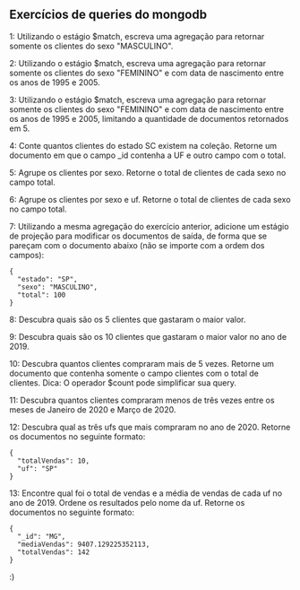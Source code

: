 ## Exercícios de queries do mongodb

1: Utilizando o estágio $match, escreva uma agregação para retornar somente os clientes do sexo "MASCULINO".

2: Utilizando o estágio $match, escreva uma agregação para retornar somente os clientes do sexo "FEMININO" e com data de nascimento entre os anos de 1995 e 2005.

3: Utilizando o estágio $match, escreva uma agregação para retornar somente os clientes do sexo "FEMININO" e com data de nascimento entre os anos de 1995 e 2005, limitando a quantidade de documentos retornados em 5.

4: Conte quantos clientes do estado SC existem na coleção. Retorne um documento em que o campo _id contenha a UF e outro campo com o total.

5: Agrupe os clientes por sexo. Retorne o total de clientes de cada sexo no campo total.

6: Agrupe os clientes por sexo e uf. Retorne o total de clientes de cada sexo no campo total.

7: Utilizando a mesma agregação do exercício anterior, adicione um estágio de projeção para modificar os documentos de saída, de forma que se pareçam com o documento abaixo (não se importe com a ordem dos campos):
```
{
  "estado": "SP",
  "sexo": "MASCULINO",
  "total": 100
}
```

8: Descubra quais são os 5 clientes que gastaram o maior valor.

9: Descubra quais são os 10 clientes que gastaram o maior valor no ano de 2019.

10: Descubra quantos clientes compraram mais de 5 vezes. Retorne um documento que contenha somente o campo clientes com o total de clientes.
Dica: O operador $count pode simplificar sua query.

11: Descubra quantos clientes compraram menos de três vezes entre os meses de Janeiro de 2020 e Março de 2020.

12: Descubra qual as três ufs que mais compraram no ano de 2020. Retorne os documentos no seguinte formato:
```
{
  "totalVendas": 10,
  "uf": "SP"
}
```

13: Encontre qual foi o total de vendas e a média de vendas de cada uf no ano de 2019. Ordene os resultados pelo nome da uf. Retorne os documentos no seguinte formato:
```
{
  "_id": "MG",
  "mediaVendas": 9407.129225352113,
  "totalVendas": 142
}
```
:)
